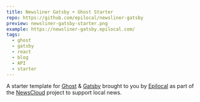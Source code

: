 ```yaml
---
title: Newsliner Gatsby + Ghost Starter
repo: https://github.com/epilocal/newsliner-gatsby
preview: newsliner-gatsby-starter.png
example: https://newsliner-gatsby.epilocal.com/
tags:
  - ghost
  - gatsby
  - react
  - blog
  - API
  - starter
---
```


A starter template for [Ghost](https://ghost.org) & [Gatsby](https://gatsbyjs.org) brought to you by [Epilocal](https://www.epilocal.com/) as part of the [NewsCloud](https://www.epilocal.com/products/newscloud/) project to support local news.

